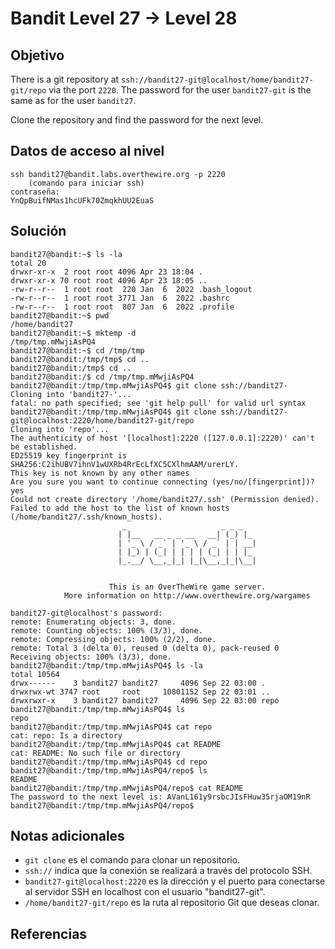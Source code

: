 # Bandit Level 27 → Level 28
## Objetivo
There is a git repository at `ssh://bandit27-git@localhost/home/bandit27-git/repo` via the port `2220`. The password for the user `bandit27-git` is the same as for the user `bandit27`.

Clone the repository and find the password for the next level.
## Datos de acceso al nivel
```
ssh bandit27@bandit.labs.overthewire.org -p 2220 
	(comando para iniciar ssh)
contraseña: 
YnQpBuifNMas1hcUFk70ZmqkhUU2EuaS
```
## Solución 
```pwd
bandit27@bandit:~$ ls -la
total 20
drwxr-xr-x  2 root root 4096 Apr 23 18:04 .
drwxr-xr-x 70 root root 4096 Apr 23 18:05 ..
-rw-r--r--  1 root root  220 Jan  6  2022 .bash_logout
-rw-r--r--  1 root root 3771 Jan  6  2022 .bashrc
-rw-r--r--  1 root root  807 Jan  6  2022 .profile
bandit27@bandit:~$ pwd
/home/bandit27
bandit27@bandit:~$ mktemp -d
/tmp/tmp.mMwjiAsPQ4 
bandit27@bandit:~$ cd /tmp/tmp
bandit27@bandit:/tmp/tmp$ cd ..
bandit27@bandit:/tmp$ cd ..
bandit27@bandit:/$ cd /tmp/tmp.mMwjiAsPQ4
bandit27@bandit:/tmp/tmp.mMwjiAsPQ4$ git clone ssh://bandit27-
Cloning into 'bandit27-'...
fatal: no path specified; see 'git help pull' for valid url syntax
bandit27@bandit:/tmp/tmp.mMwjiAsPQ4$ git clone ssh://bandit27-git@localhost:2220/home/bandit27-git/repo
Cloning into 'repo'...
The authenticity of host '[localhost]:2220 ([127.0.0.1]:2220)' can't be established.
ED25519 key fingerprint is SHA256:C2ihUBV7ihnV1wUXRb4RrEcLfXC5CXlhmAAM/urerLY.
This key is not known by any other names
Are you sure you want to continue connecting (yes/no/[fingerprint])? yes
Could not create directory '/home/bandit27/.ssh' (Permission denied).
Failed to add the host to the list of known hosts (/home/bandit27/.ssh/known_hosts).
                         _                     _ _ _
                        | |__   __ _ _ __   __| (_) |_
                        | '_ \ / _` | '_ \ / _` | | __|
                        | |_) | (_| | | | | (_| | | |_
                        |_.__/ \__,_|_| |_|\__,_|_|\__|


                      This is an OverTheWire game server.
            More information on http://www.overthewire.org/wargames

bandit27-git@localhost's password:
remote: Enumerating objects: 3, done.
remote: Counting objects: 100% (3/3), done.
remote: Compressing objects: 100% (2/2), done.
remote: Total 3 (delta 0), reused 0 (delta 0), pack-reused 0
Receiving objects: 100% (3/3), done.
bandit27@bandit:/tmp/tmp.mMwjiAsPQ4$ ls -la
total 10564
drwx------    3 bandit27 bandit27     4096 Sep 22 03:00 .
drwxrwx-wt 3747 root     root     10801152 Sep 22 03:01 ..
drwxrwxr-x    3 bandit27 bandit27     4096 Sep 22 03:00 repo
bandit27@bandit:/tmp/tmp.mMwjiAsPQ4$ ls
repo
bandit27@bandit:/tmp/tmp.mMwjiAsPQ4$ cat repo
cat: repo: Is a directory
bandit27@bandit:/tmp/tmp.mMwjiAsPQ4$ cat README
cat: README: No such file or directory
bandit27@bandit:/tmp/tmp.mMwjiAsPQ4$ cd repo
bandit27@bandit:/tmp/tmp.mMwjiAsPQ4/repo$ ls
README
bandit27@bandit:/tmp/tmp.mMwjiAsPQ4/repo$ cat README
The password to the next level is: AVanL161y9rsbcJIsFHuw35rjaOM19nR
bandit27@bandit:/tmp/tmp.mMwjiAsPQ4/repo$
```
## Notas adicionales
- `git clone` es el comando para clonar un repositorio.
- `ssh://` indica que la conexión se realizará a través del protocolo SSH.
- `bandit27-git@localhost:2220` es la dirección y el puerto para conectarse al servidor SSH en localhost con el usuario "bandit27-git".
- `/home/bandit27-git/repo` es la ruta al repositorio Git que deseas clonar.
## Referencias
